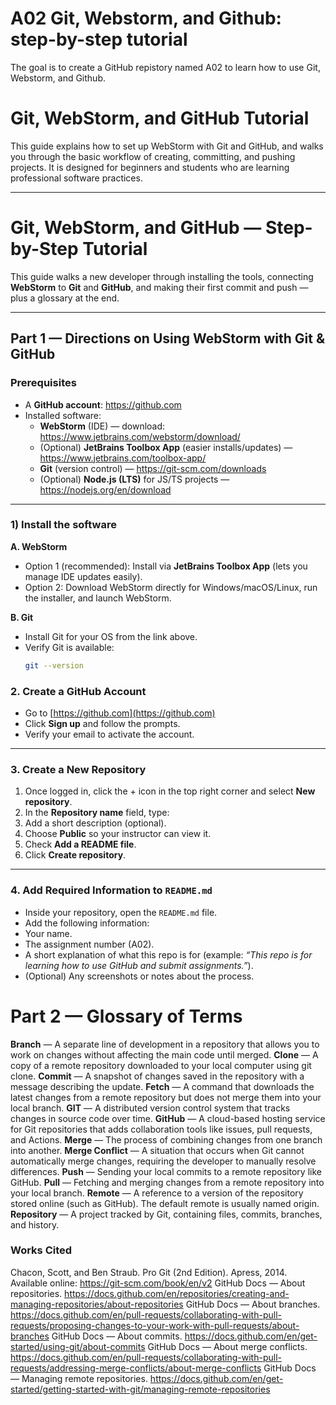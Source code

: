 # A02 Git, Webstorm, and Github: step-by-step tutorial
The goal is to create a GitHub repistory named A02 to learn how to use Git, Webstorm, and Github.

# Git, WebStorm, and GitHub Tutorial

This guide explains how to set up WebStorm with Git and GitHub, and walks you through the basic workflow of creating, committing, and pushing projects. It is designed for beginners and students who are learning professional software practices.

---

# Git, WebStorm, and GitHub — Step-by-Step Tutorial

This guide walks a new developer through installing the tools, connecting **WebStorm** to **Git** and **GitHub**, and making their first commit and push — plus a glossary at the end.

---

## Part 1 — Directions on Using WebStorm with Git & GitHub

### Prerequisites
- A **GitHub account**: https://github.com  
- Installed software:
  - **WebStorm** (IDE) — download: https://www.jetbrains.com/webstorm/download/  
  - (Optional) **JetBrains Toolbox App** (easier installs/updates) — https://www.jetbrains.com/toolbox-app/  
  - **Git** (version control) — https://git-scm.com/downloads  
  - (Optional) **Node.js (LTS)** for JS/TS projects — https://nodejs.org/en/download  

---

### 1) Install the software

**A. WebStorm**
- Option 1 (recommended): Install via **JetBrains Toolbox App** (lets you manage IDE updates easily).  
- Option 2: Download WebStorm directly for Windows/macOS/Linux, run the installer, and launch WebStorm.

**B. Git**
- Install Git for your OS from the link above.  
- Verify Git is available:
  ```bash
  git --version
  ```
### 2. Create a GitHub Account
- Go to [https://github.com](https://github.com)  
- Click **Sign up** and follow the prompts.  
- Verify your email to activate the account.  

---

### 3. Create a New Repository
1. Once logged in, click the + icon in the top right corner and select **New repository**.  
2. In the **Repository name** field, type:
3. Add a short description (optional).  
4. Choose **Public** so your instructor can view it.  
5. Check **Add a README file**.  
6. Click **Create repository**.  

---

### 4. Add Required Information to `README.md`
- Inside your repository, open the `README.md` file.  
- Add the following information:
- Your name.  
- The assignment number (A02).  
- A short explanation of what this repo is for (example: *“This repo is for learning how to use GitHub and submit assignments.”*).  
- (Optional) Any screenshots or notes about the process.

# Part 2 — Glossary of Terms
**Branch** — A separate line of development in a repository that allows you to work on changes without affecting the main code until merged.
**Clone** — A copy of a remote repository downloaded to your local computer using git clone.
**Commit** — A snapshot of changes saved in the repository with a message describing the update.
**Fetch** — A command that downloads the latest changes from a remote repository but does not merge them into your local branch.
**GIT** — A distributed version control system that tracks changes in source code over time.
**GitHub** — A cloud-based hosting service for Git repositories that adds collaboration tools like issues, pull requests, and Actions.
**Merge** — The process of combining changes from one branch into another.
**Merge Conflict** — A situation that occurs when Git cannot automatically merge changes, requiring the developer to manually resolve differences.
**Push** — Sending your local commits to a remote repository like GitHub.
**Pull** — Fetching and merging changes from a remote repository into your local branch.
**Remote** — A reference to a version of the repository stored online (such as GitHub). The default remote is usually named origin.
**Repository** — A project tracked by Git, containing files, commits, branches, and history.

### Works Cited
Chacon, Scott, and Ben Straub. Pro Git (2nd Edition). Apress, 2014. Available online: https://git-scm.com/book/en/v2
GitHub Docs — About repositories. https://docs.github.com/en/repositories/creating-and-managing-repositories/about-repositories
GitHub Docs — About branches. https://docs.github.com/en/pull-requests/collaborating-with-pull-requests/proposing-changes-to-your-work-with-pull-requests/about-branches
GitHub Docs — About commits. https://docs.github.com/en/get-started/using-git/about-commits
GitHub Docs — About merge conflicts. https://docs.github.com/en/pull-requests/collaborating-with-pull-requests/addressing-merge-conflicts/about-merge-conflicts
GitHub Docs — Managing remote repositories. https://docs.github.com/en/get-started/getting-started-with-git/managing-remote-repositories

